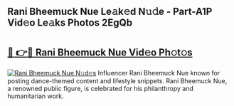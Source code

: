 ## Rani Bheemuck Nue Le𝚊k𝚎d N𝚞𝚍e - Part-A1P Vid𝚎o Le𝚊ks Photos 2EgQb

# <h2><a href="http://fb7iiqu.evod.top/?m=Rani+Bheemuck+Nue">🔗 👉🔴 Rani Bheemuck Nue Vid𝚎o Ph𝚘t𝚘s</a></h2>

[![Rani Bheemuck Nue N𝚞d𝚎s](https://i.imgur.com/8V9OHl7.gif)](http://fb7iiqu.evod.top/?m=Rani+Bheemuck+Nue)
Influencer Rani Bheemuck Nue known for posting dance-themed content and lifestyle snippets. Rani Bheemuck Nue, a renowned public figure, is celebrated for his philanthropy and humanitarian work. 
